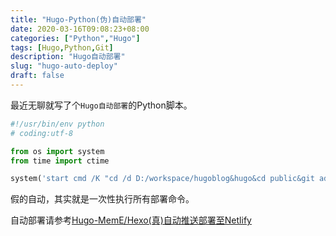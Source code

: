 ```yaml
---
title: "Hugo-Python(伪)自动部署"
date: 2020-03-16T09:08:23+08:00
categories: ["Python","Hugo"]
tags: [Hugo,Python,Git]
description: "Hugo自动部署"
slug: "hugo-auto-deploy"
draft: false
---
```


最近无聊就写了个`Hugo自动部署`的Python脚本。

<!--more-->

```python
#!/usr/bin/env python
# coding:utf-8

from os import system
from time import ctime

system('start cmd /K "cd /d D:/workspace/hugoblog&hugo&cd public&git add -A&git commit -m \"Site updated: %s\"&git push -u origin master"' % str(ctime()))
```

假的自动，其实就是一次性执行所有部署命令。

自动部署请参考[Hugo-MemE/Hexo(真)自动推送部署至Netlify](/p/deploy-your-hugo-and-hexo-blog-to-netlify)

